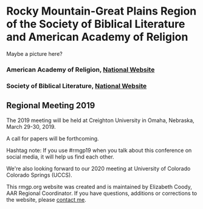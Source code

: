 # Rocky Mountain-Great Plains Region of the Society of Biblical Literature and American Academy of Religion  

Maybe a picture here?

### American Academy of Religion, [National Website](http://www.aarweb.org)
### Society of Biblical Literature, [National Website](http://www.sbl-site.org)

## Regional Meeting 2019

The 2019 meeting will be held at Creighton University in Omaha, Nebraska, March 29-30, 2019.

A call for papers will be forthcoming.

Hashtag note: If you use #rmgp19 when you talk about this conference on social media, it will help us find each other. 

We're also looking forward to our 2020 meeting at University of Colorado Colorado Springs (UCCS).

This rmgp.org website was created and is maintained by Elizabeth Coody, AAR Regional Coordinator. If you have questions, additions or corrections to the website, please [contact me](mailto:ecoody@iliff.edu).

